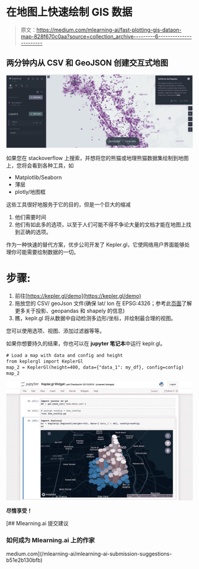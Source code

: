 # 在地图上快速绘制 GIS 数据

> 原文：<https://medium.com/mlearning-ai/fast-plotting-gis-dataon-map-828f670c0aa?source=collection_archive---------6----------------------->

## 两分钟内从 CSV 和 GeoJSON 创建交互式地图

![](img/eb8684d6e9e9d1e8ef1af5e6522a97a4.png)

如果您在 stackoverflow 上搜索，并想将您的熊猫或地理熊猫数据集绘制到地图上，您将会看到各种工具，如

*   Matplotlib/Seaborn
*   薄层
*   plotly/地图框

这些工具很好地服务于它的目的，但是一个巨大的缩减

1.  他们需要时间
2.  他们有如此多的选项，以至于人们可能不得不争论大量的文档才能在地图上找到正确的选项。

作为一种快速的替代方案，优步公司开发了 Kepler.gl，它使网络用户界面能够处理你可能需要绘制数据的一切。

# 步骤:

1.  前往[https://kepler.gl/demo](https://kepler.gl/demo)
2.  拖放您的 CSV/ geoJson 文件(确保 lat/ lon 在 EPSG:4326；参考此[页面](https://gis.stackexchange.com/questions/174159/converting-pandas-dataframe-to-geodataframe)了解更多关于投影、geopandas 和 shapely 的信息)
3.  瞧，keplr.gl 将从数据中自动检测多边形/坐标，并绘制最合理的视图。

您可以使用选项、视图、添加过滤器等等。

如果你想要持久的结果，你也可以在 **jupyter 笔记本**中运行 keplr.gl。

```
# Load a map with data and config and height
from keplergl import KeplerGl
map_2 = KeplerGl(height=400, data={"data_1": my_df}, config=config)
map_2
```

![](img/fb2fa139ada17735dc35cf50aacdc983.png)

**尽情享受！**

[](/mlearning-ai/mlearning-ai-submission-suggestions-b51e2b130bfb) [## Mlearning.ai 提交建议

### 如何成为 Mlearning.ai 上的作家

medium.com](/mlearning-ai/mlearning-ai-submission-suggestions-b51e2b130bfb)